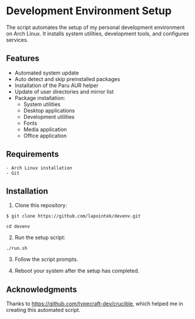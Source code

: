 # Development Environment Setup

The script automates the setup of my personal development environment on Arch Linux. It installs system utilities, development tools, and configures services.

## Features

- Automated system update
- Auto detect and skip preinstalled packages
- Installation of the Paru AUR helper
- Update of user directories and mirror list
- Package installation:
  - System utilities
  - Desktop applications
  - Development utilities
  - Fonts
  - Media application
  - Office application

## Requirements

    - Arch Linux installation
    - Git

## Installation

1. Clone this repository:

```
$ git clone https://github.com/lapointek/devenv.git

cd devenv
```

2. Run the setup script:

```
./run.sh
```

3. Follow the script prompts.

4. Reboot your system after the setup has completed.

## Acknowledgments

Thanks to https://github.com/typecraft-dev/crucible, which helped me in creating this automated script.
